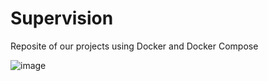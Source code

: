 # Supervision
Reposite of our projects using Docker and Docker Compose

![image](https://github.com/user-attachments/assets/bc00048a-0a29-48d3-ac04-cf150b1fcceb)
